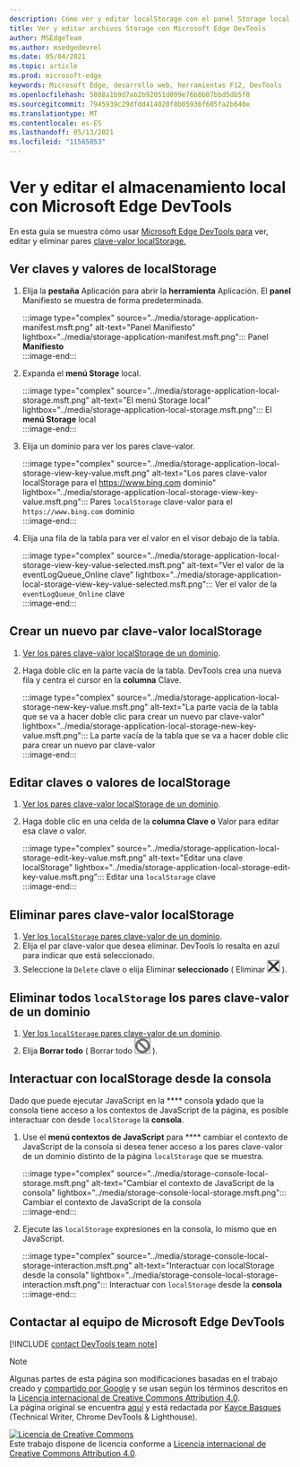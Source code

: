 ```yaml
---
description: Cómo ver y editar localStorage con el panel Storage local y la consola.
title: Ver y editar archivos Storage con Microsoft Edge DevTools
author: MSEdgeTeam
ms.author: msedgedevrel
ms.date: 05/04/2021
ms.topic: article
ms.prod: microsoft-edge
keywords: Microsoft Edge, desarrollo web, herramientas F12, DevTools
ms.openlocfilehash: 5088a1b9d7ab2b92051d099e76b8b07bbd5db5f8
ms.sourcegitcommit: 7945939c29dfdd414020f8b05936f605fa2b640e
ms.translationtype: MT
ms.contentlocale: es-ES
ms.lasthandoff: 05/13/2021
ms.locfileid: "11565053"
---
```

<!-- Copyright Kayce Basques 

   Licensed under the Apache License, Version 2.0 (the "License");
   you may not use this file except in compliance with the License.
   You may obtain a copy of the License at

       https://www.apache.org/licenses/LICENSE-2.0

   Unless required by applicable law or agreed to in writing, software
   distributed under the License is distributed on an "AS IS" BASIS,
   WITHOUT WARRANTIES OR CONDITIONS OF ANY KIND, either express or implied.
   See the License for the specific language governing permissions and
   limitations under the License.  -->  
# <a name="view-and-edit-local-storage-with-microsoft-edge-devtools"></a>Ver y editar el almacenamiento local con Microsoft Edge DevTools  

En esta guía se muestra cómo usar [Microsoft Edge DevTools para][MicrosoftEdgeDevTools] ver, editar y eliminar pares [clave-valor localStorage.][MDNWindowsLocalStorage]  

## <a name="view-localstorage-keys-and-values"></a>Ver claves y valores de localStorage  

1.  Elija la **pestaña** Aplicación para abrir la **herramienta** Aplicación.  El **panel** Manifiesto se muestra de forma predeterminada.  
    
    :::image type="complex" source="../media/storage-application-manifest.msft.png" alt-text="Panel Manifiesto" lightbox="../media/storage-application-manifest.msft.png":::
       Panel **Manifiesto**  
    :::image-end:::  
    
1.  Expanda el **menú Storage** local.  
    
    :::image type="complex" source="../media/storage-application-local-storage.msft.png" alt-text="El menú Storage local" lightbox="../media/storage-application-local-storage.msft.png":::
       El **menú Storage** local  
    :::image-end:::  
    
1.  Elija un dominio para ver los pares clave-valor.  
    
    :::image type="complex" source="../media/storage-application-local-storage-view-key-value.msft.png" alt-text="Los pares clave-valor localStorage para el https://www.bing.com dominio" lightbox="../media/storage-application-local-storage-view-key-value.msft.png":::
       Pares `localStorage` clave-valor para el `https://www.bing.com` dominio  
    :::image-end:::  
    
1.  Elija una fila de la tabla para ver el valor en el visor debajo de la tabla.  
    
    :::image type="complex" source="../media/storage-application-local-storage-view-key-value-selected.msft.png" alt-text="Ver el valor de la eventLogQueue_Online clave" lightbox="../media/storage-application-local-storage-view-key-value-selected.msft.png":::
       Ver el valor de la `eventLogQueue_Online` clave  
    :::image-end:::  
    
## <a name="create-a-new-localstorage-key-value-pair"></a>Crear un nuevo par clave-valor localStorage  

1.  [Ver los pares clave-valor localStorage de un dominio](#view-localstorage-keys-and-values).  
1.  Haga doble clic en la parte vacía de la tabla.  DevTools crea una nueva fila y centra el cursor en la **columna** Clave.  
    
    :::image type="complex" source="../media/storage-application-local-storage-new-key-value.msft.png" alt-text="La parte vacía de la tabla que se va a hacer doble clic para crear un nuevo par clave-valor" lightbox="../media/storage-application-local-storage-new-key-value.msft.png":::
       La parte vacía de la tabla que se va a hacer doble clic para crear un nuevo par clave-valor  
    :::image-end:::  
    
## <a name="edit-localstorage-keys-or-values"></a>Editar claves o valores de localStorage  

1.  [Ver los pares clave-valor localStorage de un dominio](#view-localstorage-keys-and-values).  
1.  Haga doble clic en una celda de la **columna Clave** **o** Valor para editar esa clave o valor.  
    
    :::image type="complex" source="../media/storage-application-local-storage-edit-key-value.msft.png" alt-text="Editar una clave localStorage" lightbox="../media/storage-application-local-storage-edit-key-value.msft.png":::
       Editar una `localStorage` clave  
    :::image-end:::  
    
## <a name="delete-localstorage-key-value-pairs"></a>Eliminar pares clave-valor localStorage  

1.  [Ver los `localStorage` pares clave-valor de un dominio](#view-localstorage-keys-and-values).  
1.  Elija el par clave-valor que desea eliminar.  DevTools lo resalta en azul para indicar que está seleccionado.  
1.  Seleccione la `Delete` clave o elija Eliminar **seleccionado** \( Eliminar ![ seleccionado ](../media/delete-icon.msft.png) \).  
    
## <a name="delete-all-localstorage-key-value-pairs-for-a-domain"></a>Eliminar todos `localStorage` los pares clave-valor de un dominio  

1.  [Ver los `localStorage` pares clave-valor de un dominio](#view-localstorage-keys-and-values).  
1.  Elija **Borrar todo** \( Borrar todo ![ ](../media/clear-icon.msft.png) \).  
    
## <a name="interact-with-localstorage-from-the-console"></a>Interactuar con localStorage desde la consola  

Dado que puede ejecutar JavaScript en la **** consola **y**dado que la consola tiene acceso a los contextos de JavaScript de la página, es posible interactuar con desde `localStorage` la **consola**.  

1.  Use el **menú contextos de JavaScript** para **** cambiar el contexto de JavaScript de la consola si desea tener acceso a los pares clave-valor de un dominio distinto de la página `localStorage` que se muestra.  
    
    :::image type="complex" source="../media/storage-console-local-storage.msft.png" alt-text="Cambiar el contexto de JavaScript de la consola" lightbox="../media/storage-console-local-storage.msft.png":::
       Cambiar el contexto de JavaScript de la consola  
    :::image-end:::  
    
1.  Ejecute las `localStorage` expresiones en la consola, lo mismo que en JavaScript.  
    
    :::image type="complex" source="../media/storage-console-local-storage-interaction.msft.png" alt-text="Interactuar con localStorage desde la consola" lightbox="../media/storage-console-local-storage-interaction.msft.png":::
       Interactuar con `localStorage` desde la **consola**  
    :::image-end:::  
    
## <a name="getting-in-touch-with-the-microsoft-edge-devtools-team"></a>Contactar al equipo de Microsoft Edge DevTools  

[!INCLUDE [contact DevTools team note](../includes/contact-devtools-team-note.md)]  

<!-- links -->  

[MicrosoftEdgeDevTools]: ../../devtools-guide-chromium/index.md "Microsoft Edge (Chromium) Herramientas para desarrolladores | Microsoft Docs"  

[MDNWindowsLocalStorage]: https://developer.mozilla.org/docs/Web/API/Window/localStorage "Window.localStorage | MDN"  

> [!NOTE]
> Algunas partes de esta página son modificaciones basadas en el trabajo creado y [compartido por Google][GoogleSitePolicies] y se usan según los términos descritos en la [Licencia internacional de Creative Commons Attribution 4.0][CCA4IL].  
> La página original se encuentra [aquí](https://developers.google.com/web/tools/chrome-devtools/storage/localstorage) y está redactada por [Kayce Basques][KayceBasques] \(Technical Writer, Chrome DevTools \& Lighthouse\).  

[![Licencia de Creative Commons][CCby4Image]][CCA4IL]  
Este trabajo dispone de licencia conforme a [Licencia internacional de Creative Commons Attribution 4.0][CCA4IL].  

[CCA4IL]: https://creativecommons.org/licenses/by/4.0  
[CCby4Image]: https://i.creativecommons.org/l/by/4.0/88x31.png  
[GoogleSitePolicies]: https://developers.google.com/terms/site-policies  
[KayceBasques]: https://developers.google.com/web/resources/contributors#kayce-basques  
